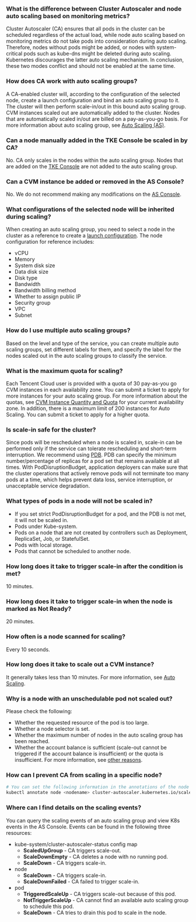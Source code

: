 ### What is the difference between Cluster Autoscaler and node auto scaling based on monitoring metrics?

Cluster Autoscaler (CA) ensures that all pods in the cluster can be scheduled regardless of the actual load, while node auto scaling based on monitoring metrics do not take pods into consideration during auto scaling. Therefore, nodes without pods might be added, or nodes with system-critical pods such as kube-dns might be deleted during auto scaling. Kubernetes discourages the latter auto scaling mechanism. In conclusion, these two modes conflict and should not be enabled at the same time. 

### How does CA work with auto scaling groups?

A CA-enabled cluster will, according to the configuration of the selected node, create a launch configuration and bind an auto scaling group to it. The cluster will then perform scale-in/out in this bound auto scaling group. CVM instances scaled out are automatically added to the cluster. Nodes that are automatically scaled in/out are billed on a pay-as-you-go basis. For more information about auto scaling group, see [Auto Scaling (AS)](https://intl.cloud.tencent.com/document/product/377).

### Can a node manually added in the TKE Console be scaled in by CA?

No. CA only scales in the nodes within the auto scaling group. Nodes that are added on the [TKE Console](https://console.cloud.tencent.com/tke2) are not added to the auto scaling group.

### Can a CVM instance be added or removed in the AS Console?

No. We do not recommend making any modifications on the [AS Console](https://console.cloud.tencent.com/autoscaling).

### What configurations of the selected node will be inherited during scaling?

When creating an auto scaling group, you need to select a node in the cluster as a reference to create a [launch configuration](https://intl.cloud.tencent.com/document/product/377/8543). The node configuration for reference includes:
 - vCPU
 - Memory
 - System disk size
 - Data disk size
 - Disk type
 - Bandwidth
 - Bandwidth billing method
 - Whether to assign public IP
 - Security group
 - VPC
 - Subnet

### How do I use multiple auto scaling groups?

Based on the level and type of the service, you can create multiple auto scaling groups, set different labels for them, and specify the label for the nodes scaled out in the auto scaling groups to classify the service.

### What is the maximum quota for scaling?

Each Tencent Cloud user is provided with a quota of 30 pay-as-you go CVM instances in each availability zone. You can submit a ticket to apply for more instances for your auto scaling group.
For more information about the quotas, see [CVM Instance Quantity and Quota](https://console.cloud.tencent.com/cvm/overview) for your current availability zone. In addition, there is a maximum limit of 200 instances for Auto Scaling. You can submit a ticket to apply for a higher quota.

### Is scale-in safe for the cluster?

Since pods will be rescheduled when a node is scaled in, scale-in can be performed only if the service can tolerate rescheduling and short-term interruption. We recommend using [PDB](https://kubernetes.io/docs/tasks/run-application/configure-pdb/). PDB can specify the minimum number/percentage of replicas for a pod set that remains available at all times. With PodDisruptionBudget, application deployers can make sure that the cluster operations that actively remove pods will not terminate too many pods at a time, which helps prevent data loss, service interruption, or unacceptable service degradation.

### What types of pods in a node will not be scaled in?

 - If you set strict PodDisruptionBudget for a pod, and the PDB is not met, it will not be scaled in.
 - Pods under Kube-system.
 - Pods on a node that are not created by controllers such as Deployment, ReplicaSet, Job, or StatefulSet.
 - Pods with local storage.
 - Pods that cannot be scheduled to another node.

### How long does it take to trigger scale-in after the condition is met?

10 minutes.

### How long does it take to trigger scale-in when the node is marked as Not Ready?

20 minutes.

### How often is a node scanned for scaling?

Every 10 seconds.

### How long does it take to scale out a CVM instance?

It generally takes less than 10 minutes. For more information, see [Auto Scaling](https://intl.cloud.tencent.com/document/product/377).

### Why is a node with an unschedulable pod not scaled out?

Please check the following:
- Whether the requested resource of the pod is too large.
- Whether a node selector is set.
- Whether the maximum number of nodes in the auto scaling group has been reached.
- Whether the account balance is sufficient (scale-out cannot be triggered if the account balance is insufficient) or the quota is insufficient. For more information, see [other reasons](https://intl.cloud.tencent.com/document/product/377/32527).


### How can I prevent CA from scaling in a specific node?

``` sh
# You can set the following information in the annotations of the node
kubectl annotate node <nodename> cluster-autoscaler.kubernetes.io/scale-down-disabled=true
```


### Where can I find details on the scaling events?

You can query the scaling events of an auto scaling group and view K8s events in the AS Console. Events can be found in the following three resources:
- kube-system/cluster-autoscaler-status config map
    - **ScaledUpGroup** - CA triggers scale-out.
    - **ScaleDownEmpty** - CA deletes a node with no running pod.
    - **ScaleDown** - CA triggers scale-in.
- node
    - **ScaleDown** - CA triggers scale-in.
    - **ScaleDownFailed** - CA failed to trigger scale-in.
- pod
    - **TriggeredScaleUp** - CA triggers scale-out because of this pod.
    - **NotTriggerScaleUp** - CA cannot find an available auto scaling group to schedule this pod.
    - **ScaleDown** - CA tries to drain this pod to scale in the node.

